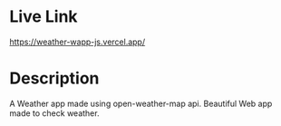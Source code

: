 # Live Link 

https://weather-wapp-js.vercel.app/

# Description 

A Weather app made using open-weather-map api. Beautiful Web app made to check weather.
